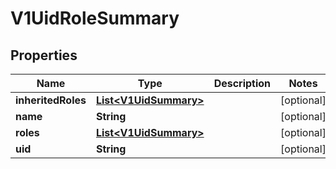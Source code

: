 # V1UidRoleSummary

## Properties
Name | Type | Description | Notes
------------ | ------------- | ------------- | -------------
**inheritedRoles** | [**List&lt;V1UidSummary&gt;**](V1UidSummary.md) |  |  [optional]
**name** | **String** |  |  [optional]
**roles** | [**List&lt;V1UidSummary&gt;**](V1UidSummary.md) |  |  [optional]
**uid** | **String** |  |  [optional]
